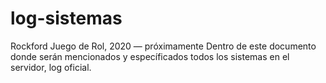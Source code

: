 # log-sistemas
Rockford Juego de Rol, 2020 ― próximamente
Dentro de este documento donde serán mencionados y específicados todos los sistemas en el servidor, log oficial.
